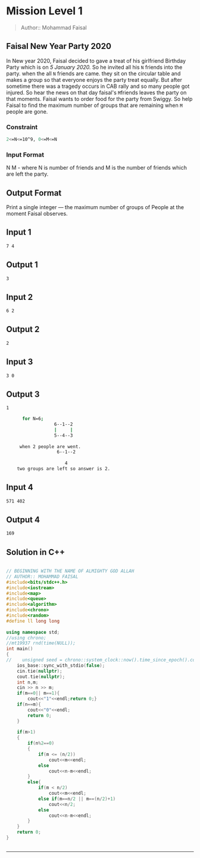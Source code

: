 # Mission Level 1 
> Author:: Mohammad Faisal

## Faisal New Year Party 2020

In New year 2020, Faisal decided to gave a treat of his girlfriend Birthday Party which is on *5 January 2020.* So he invited
all his `N` friends into the party. when the all `N` friends are came. they sit on the circular table and makes a group so that everyone enjoys the party treat equally. But after sometime there was a tragedy occurs in CAB rally and so many people got injured. So hear the news on that day faisal's `M`friends leaves the party on that moments. Faisal wants to order food for the party from Swiggy. So help Faisal to find the maximum number of groups that are remaining when `M` people are gone. 

### Constraint 
```bash
2<=N<=10^9, 0<=M<=N
```
### Input Format
N M - where N is number of friends and M is the number of friends which are left the party.

## Output Format
Print a single integer — the maximum number of groups of People at the moment Faisal observes.

## Input 1
```bash
7 4
```

## Output 1
```bash
3
```
## Input 2
```bash
6 2
```

## Output 2
```bash
2
```
## Input 3
```bash
3 0
```

## Output 3
```bash
1
```
```bash
      for N=6;
                  6--1--2
                  |     |
                  5--4--3
     
     when 2 people are went.    
                   6--1--2
                    
                      4
    two groups are left so answer is 2.               
```
## Input 4
```bash
571 402
```

## Output 4
```bash
169
```
## Solution in C++
```C++

// BEGINNING WITH THE NAME OF ALMIGHTY GOD ALLAH
// AUTHOR:: MOHAMMAD FAISAL
#include<bits/stdc++.h>
#include<iostream>
#include<map>
#include<queue>
#include<algorithm>
#include<chrono>
#include<random>
#define ll long long
 
using namespace std;
//using chrono;
//mt19937 rnd(time(NULL));
int main()
{
//    unsigned seed = chrono::system_clock::now().time_since_epoch().count();
    ios_base::sync_with_stdio(false);
    cin.tie(nullptr);
    cout.tie(nullptr);
    int n,m;
    cin >> n >> m;
    if(m==0|| m==1){
        cout<<"1"<<endl;return 0;}
    if(n==m){
        cout<<"0"<<endl;
        return 0;
    }
    
    if(m>1)
    {
        if(n%2==0)
        {
            if(m <= (n/2))
                cout<<m<<endl;
            else
                cout<<n-m<<endl;
        }
        else{
            if(m < n/2)
                cout<<m<<endl;
            else if(m==n/2 || m==(n/2)+1)
                cout<<n/2;
            else
                cout<<n-m<<endl;
        }
    }
    return 0;
}
 
```
---

